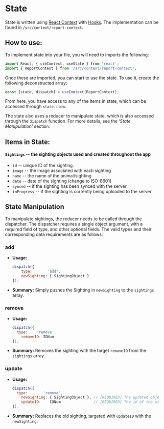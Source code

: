 # State

State is written using [React Context](https://reactjs.org/docs/context.html) with [Hooks](https://reactjs.org/docs/hooks-reference.html). The implementation can be found in `/src/context/report-context`.



## How to use:

To implement state into your file, you will need to imports the following:

```jsx
import React, { useContext, useState } from 'react';
import { ReportContext } from '/src/context/report-context';
```

Once these are imported, you can start to use the state. To use it, create the following deconstructed array:

```jsx
const [state, dispatch] = useContext(ReportContext);
```

From here, you have access to any of the items in state, which can be accessed through `state.item`. 

The state also uses a reducer to manipulate state, which is also accessed through the `dispatch` function. For more details, see the *'State Manipulation'* section.



## Items in State:

#### `Sightings` -- the sighting objects used and created throughout the app

* `id` -- unique ID of the sighting.
* `image` -- the image associated with each sighting
* `name` -- the name of the animal/sighting
* `date` -- date of the sighting (change to ISO-8601)
* `synced` -- if the sighting has been synced with the server
* `inProgress` -- if the sighting is currently being uploaded to the server



## State Manipulation

To manipulate sightings, the reducer needs to be called through the dispatcher. The dispatcher requires a single object argument, with a required field of type, and other optional fields. The valid types and their corresponding data requirements are as follows:  

### **add**

* **Usage:**

  ```jsx
  dispatch({ 
      type:       'add', 
      newSighting: { SightingObject }
  });
  ```

* **Summary:** Simply pushes the Sighting in `newSighting` to the `sightings` array.

  

### **remove**

* **Usage:**

  ```jsx
  dispatch({
  	type:    'remove',
      removeID: IDNum
  });
  ```

* **Summary:** Removes the sighting with the target `removeID` from the `sightings` array.



### **update**

* **Usage:**

  ```jsx
  dispatch({
  	type:       'remove',
      newSighting: { SightingObject }, // [REQUIRED] The updated object
      updateID:    IDNum               // [REQUIRED] The id of the sighting to be updated
  });
  ```

* **Summary:** Replaces the old sighting, targeted with `updateID` with the `newSighting`.

